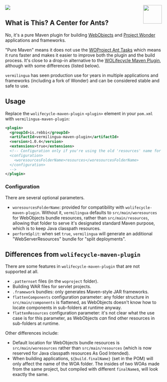 ![](https://github.com/undur/vermilingua-maven-plugin/workflows/build/badge.svg)
<img align="right" src="https://www.hugi.io/github/img/antkiller2.png" width="60">

## What is This? A Center for Ants? 

No, it's a pure Maven plugin for building
[WebObjects](https://en.wikipedia.org/wiki/WebObjects) and [Project
Wonder](https://github.com/wocommunity/wonder) applications and
frameworks.

"Pure Maven" means it does not use the [WOProject Ant Tasks](https://wiki.wocommunity.org/display/WOL/WOProject-Ant)
which means it runs faster and makes it easier to improve both the plugin and the
build process.  It's close to a drop-in alternative to the [WOLifecycle Maven
Plugin](https://github.com/wocommunity/wolifecycle-maven-plugin),
although with some differences (listed below).

`vermilingua` has seen production use for years in multiple
applications and frameworks (including a fork of Wonder) and can
be considered stable and safe to use.

## Usage

Replace the `wolifecycle-maven-plugin` `<plugin>` element in your
`pom.xml` with `vermilingua-maven-plugin`:

```xml
<plugin>
  <groupId>is.rebbi</groupId>
  <artifactId>vermilingua-maven-plugin</artifactId>
  <version>1.0.4</version>
  <extensions>true</extensions>
  <!-- Configuration only if you're using the old 'resources' name for the resources folder
  <configuration>
    <woresourcesFolderName>resources</woresourcesFolderName>
  </configuration>
  -->
</plugin>
```

### Configuration

There are several optional parameters.

* `woresourcesFolderName`: provided for compatibility with
`wolifecycle-maven-plugin`. Without it, `vermilingua` defaults to
`src/main/woresources` for WebObjects bundle resources, rather than
`src/main/resources`, allowing that folder to serve it's designated
standard Maven purpose, which is to keep Java classpath resources.
* `performSplit`: when set `true`, `vermilingua` will generate an
  additional "WebServerResources" bundle for "split deployments".

## Differences from `wolifecycle-maven-plugin`

There are some features in `wolifecycle-maven-plugin` that are not
supported at all.

* `.patternset` files (in the `woproject` folder).
* Building WAR files for servlet projects.
* `.framework` bundles: only generates Maven-style JAR frameworks.
* `flattenComponents` configuration parameter: any folder structure in
  `src/main/components` is flattened, as WebObjects doesn't know how
  to locate components in sub-folders at runtime anyway.
* `flattenResources` configuration parameter: it's not clear what the
  use case is for this parameter, as WebObjects _can_ find other
  resources in sub-folders at runtime.

Other differences include:

* Default location for WebObjects bundle resources is
  `src/main/woresources` rather than `src/main/resources` (which is
  now reserved for Java classpath resources As God Intended).
* When building applications, `${build.finalName}` (set in the POM)
  will only affect the name of the WOA folder. The insides of two WOAs
  made from the same project, but compiled with different
  `finalName`s, will look exactly the same.
